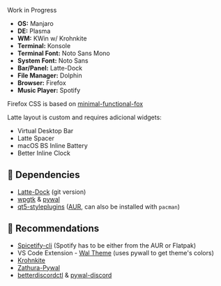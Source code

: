 Work in Progress

-  **OS:** Manjaro
-  **DE:** Plasma
-  **WM:** KWin w/ Krohnkite
-  **Terminal:** Konsole
-  **Terminal Font:** Noto Sans Mono
-  **System Font:** Noto Sans
-  **Bar/Panel:** Latte-Dock
-  **File Manager:** Dolphin
-  **Browser:** Firefox
-  **Music Player:** Spotify

Firefox CSS is based on [minimal-functional-fox](https://github.com/mut-ex/minimal-functional-fox)

Latte layout is custom and requires adicional widgets:
-  Virtual Desktop Bar
-  Latte Spacer
-  macOS BS Inline Battery
-  Better Inline Clock

## :pushpin: Dependencies

-  [Latte-Dock](https://github.com/KDE/latte-dock) (git version)
-  [wpgtk](https://github.com/deviantfero/wpgtk) & [pywal](https://github.com/dylanaraps/pywal)
-  [qt5-styleplugins](https://github.com/qt/qtstyleplugins) ([AUR](https://aur.archlinux.org/packages/qt5-styleplugins/), can also be installed with `pacman`)

## :paperclip: Recommendations

-  [Spicetify-cli](https://github.com/khanhas/spicetify-cli) (Spotify has to be either from the AUR or Flatpak)
-  VS Code Extension - [Wal Theme](https://marketplace.visualstudio.com/items?itemName=dlasagno.wal-theme) (uses pywall to get theme's colors)
-  [Krohnkite](https://store.kde.org/p/1281790/)
-  [Zathura-Pywal](https://github.com/GideonWolfe/Zathura-Pywal)
-  [betterdiscordctl](https://github.com/bb010g/betterdiscordctl) & [pywal-discord](https://github.com/FilipLitwora/pywal-discord)
